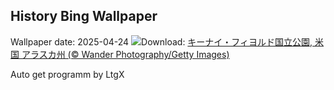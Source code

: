 ## History Bing Wallpaper
Wallpaper date: 2025-04-24
![](https://www.bing.com/th?id=OHR.KenaiSpires_JA-JP1998460612_UHD.jpg&w=1000)Download: [キーナイ・フィヨルド国立公園, 米国 アラスカ州 (© Wander Photography/Getty Images)](https://www.bing.com/th?id=OHR.KenaiSpires_JA-JP1998460612_UHD.jpg)

Auto get programm by LtgX
